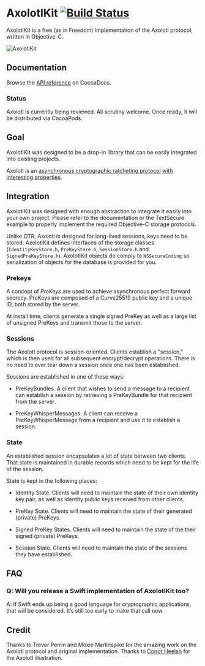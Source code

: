 # AxolotlKit [![Build Status](https://travis-ci.org/WhisperSystems/AxolotlKit.svg?branch=master)](https://travis-ci.org/WhisperSystems/AxolotlKit)

AxolotlKit is a free (as in Freedom) implementation of the Axolotl protocol, written in Objective-C.

![AxolotlKit](http://cl.ly/WYR4/68747470733a2f2f662e636c6f75642e6769746875622e636f6d2f6173736574732f373635392f323131353834382f36303637346365322d393035632d313165332d396233622d6634663830613766363533342e706e67.png)

## Documentation

Browse the [API reference](http://cocoadocs.org/docsets/AxolotlKit/) on CocoaDocs.

### Status

Axolotl is currently being reviewed. All scrutiny welcome. Once ready, it will be distributed via CocoaPods. 

## Goal

AxolotlKit was designed to be a drop-in library that can be easily integrated into existing projects. 

Axolotl is an [asynchronous cryptographic ratcheting protocol](https://github.com/trevp/axolotl/wiki) [with interesting properties](https://github.com/WhisperSystems/TextSecure/wiki/ProtocolV2).

## Integration

AxolotlKit was designed with enough abstraction to integrate it easily into your own project. Please refer to the documentation or the TextSecure example to properly implement the required Objective-C storage protocols. 

Unlike OTR, Axolotl is designed for long-lived sessions, keys need to be stored. AxolotlKit defines interfaces of the storage classes (`IdentityKeyStore.h`, `PreKeyStore.h`, `SessionStore.h` and `SignedPreKeyStore.h`). AxolotlKit objects do comply to `NSSecureCoding` so serialization of objects for the database is provided for you.

### Prekeys

A concept of *PreKeys* are used to achieve asynchronous perfect forward secrecy. PreKeys are composed of a Curve25519 public key and a unique ID, both stored by the server.

At install time, clients generate a single signed PreKey as well as a large list of unsigned PreKeys and transmit those to the server. 


### Sessions

The Axolotl protocol is session-oriented.  Clients establish a "session," which is then used for all subsequent encrypt/decrypt operations.  There is no need to ever tear down a session once one has been established.

Sessions are established in one of these ways:

- PreKeyBundles. A client that wishes to send a message to a recipient can establish a session by retrieving a PreKeyBundle for that recipient from the server.

- PreKeyWhisperMessages. A client can receive a PreKeyWhisperMessage from a recipient and use it to establish a session.

### State

An established session encapsulates a lot of state between two clients.  That state is maintained in durable records which need to be kept for the life of the session.

State is kept in the following places:

- Identity State.  Clients will need to maintain the state of their own identity key pair, as well as identity public keys received from other clients.

- PreKey State. Clients will need to maintain the state of their generated (private) PreKeys.

- Signed PreKey States. Clients will need to maintain the state of the their signed (private) PreKeys.

- Session State.  Clients will need to maintain the state of the sessions they have established.

## FAQ

### Q: Will you release a Swift implementation of AxolotlKit too?
A: If Swift ends up being a good language for cryptographic applications, that will be considered. It’s still too early to make that call now. 

## Credit

Thanks to Trevor Perrin and Moxie Marlinspike for the amazing work on the Axolotl protocol and original implementation. Thanks to [Conor Heelan](http://www.conorheelan.com/) for the Axolotl illustration.
